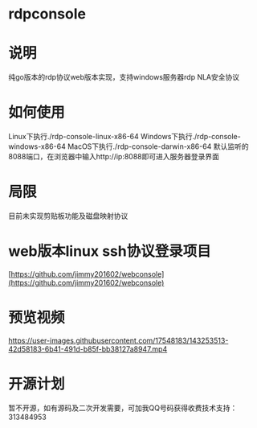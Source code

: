 # rdpconsole

# 说明

纯go版本的rdp协议web版本实现，支持windows服务器rdp NLA安全协议

# 如何使用

Linux下执行./rdp-console-linux-x86-64
Windows下执行./rdp-console-windows-x86-64
MacOS下执行./rdp-console-darwin-x86-64
默认监听的8088端口，在浏览器中输入http://ip:8088即可进入服务器登录界面

# 局限

目前未实现剪贴板功能及磁盘映射协议


# web版本linux ssh协议登录项目
[https://github.com/jimmy201602/webconsole](https://github.com/jimmy201602/webconsole)

# 预览视频

https://user-images.githubusercontent.com/17548183/143253513-42d58183-6b41-491d-b85f-bb38127a8947.mp4

# 开源计划

暂不开源，如有源码及二次开发需要，可加我QQ号码获得收费技术支持：313484953
